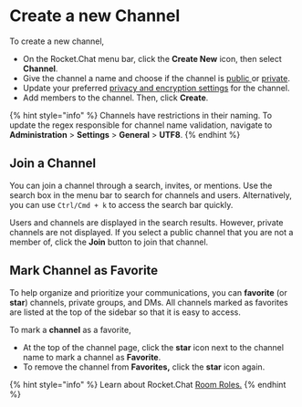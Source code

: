 # Create a new Channel

To create a new channel,

* On the Rocket.Chat menu bar, click the **Create New** icon, then select **Channel**.&#x20;
* Give the channel a name and choose if the channel is [public ](https://docs.rocket.chat/use-rocket.chat/user-guides/rooms/channels#public-channels)or [private](https://docs.rocket.chat/use-rocket.chat/user-guides/rooms/channels#private-channels).
* Update your preferred [privacy and encryption settings](https://docs.rocket.chat/use-rocket.chat/user-guides/rooms/channels#channel-privacy-and-encryption) for the channel.&#x20;
* Add members to the channel. Then, click **Create**.

{% hint style="info" %}
Channels have restrictions in their naming.  To update the regex responsible for channel name validation, navigate to **Administration** > **Settings** > **General** > **UTF8**.
{% endhint %}

## Join a Channel

You can join a channel through a search, invites, or mentions. Use the search box in the menu bar to search for channels and users. Alternatively, you can use `Ctrl/Cmd + k` to access the search bar quickly.&#x20;

Users and channels are displayed in the search results. However, private channels are not displayed. If you select a public channel that you are not a member of, click the **Join** button to join that channel.

## Mark Channel as Favorite

To help organize and prioritize your communications, you can **favorite** (or **star**) channels, private groups, and DMs. All channels marked as favorites are listed at the top of the sidebar so that it is easy to access.

To mark a **channel** as a favorite,

* At the top of the channel page, click the **star** icon next to the channel name to mark a channel as **Favorite**.
* To remove the channel from **Favorites,** click the **star** icon again.

{% hint style="info" %}
Learn about Rocket.Chat [Room Roles.](../room-roles.md)&#x20;
{% endhint %}
